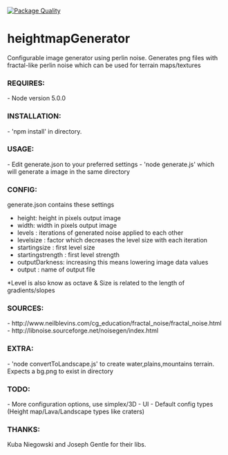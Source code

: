 [![Package Quality](http://npm.packagequality.com/shield/heightmapGenerator.png)](http://packagequality.com/#?package=heightmapGenerator)

# heightmapGenerator
Configurable image generator using perlin noise. Generates png files with fractal-like perlin noise which can be used for terrain maps/textures

<h3>REQUIRES:</h3>
- Node version 5.0.0

<h3>INSTALLATION:</h3>
- 'npm install' in directory.

<h3>USAGE:</h3>
- Edit generate.json to your preferred settings
- 'node generate.js' which will generate a image in the same directory

<h3>CONFIG:</h3> 
<p>generate.json contains these settings</p>

- height: height in pixels output image
- width: width in pixels output image
- levels : iterations of generated noise applied to each other
- levelsize : factor which decreases the level size with each iteration
- startingsize : first level size 
- startingstrength : first level strength
- outputDarkness: increasing this means lowering image data values
- output : name of output file
<p>*Level is also know as octave & Size is related to the length of gradients/slopes</p>

<h3>SOURCES:</h3>
- http://www.neilblevins.com/cg_education/fractal_noise/fractal_noise.html
- http://libnoise.sourceforge.net/noisegen/index.html

<h3>EXTRA:</h3>
- 'node convertToLandscape.js' to create water,plains,mountains terrain. Expects a bg.png to exist in directory

<h3>TODO:</h3>
- More configuration options, use simplex/3D 
- UI
- Default config types (Height map/Lava/Landscape types like craters)

<h3>THANKS:</h3>
Kuba Niegowski and Joseph Gentle for their libs.
